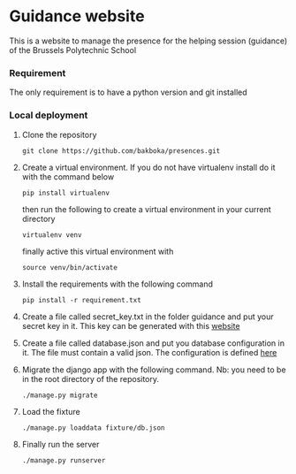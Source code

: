 # Guidance website
This is a website to manage the presence for the helping session (guidance) of the Brussels Polytechnic School 
### Requirement
The only requirement is to have a python version and git installed
### Local deployment
1. Clone the repository
    ```
    git clone https://github.com/bakboka/presences.git
    ```
2. Create a virtual environment. If you do not have virtualenv install do it with the command below
    ```
    pip install virtualenv
    ```
    then run the following to create a virtual environment in your current directory
    ```
    virtualenv venv
    ```
    finally active this virtual environment with 
    ```
    source venv/bin/activate
    ```
3. Install the requirements with the following command
    ```
    pip install -r requirement.txt
    ```
4. Create a file called secret_key.txt in the folder guidance and put your secret key in it. This key can be generated with this [website](http://www.miniwebtool.com/django-secret-key-generator/)

5. Create a file called database.json and put you database configuration in it. The file must contain a valid json. The configuration is defined [here](https://docs.djangoproject.com/en/1.10/ref/settings/#databases)
6. Migrate the django app with the following command. Nb: you need to be in the root directory of the repository.
    ```
    ./manage.py migrate
    ```
7. Load the fixture 
    ```
    ./manage.py loaddata fixture/db.json
    ```
8. Finally run the server 
    ```
    ./manage.py runserver
    ```


